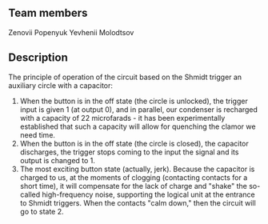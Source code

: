 ## Team members
Zenovii Popenyuk
Yevhenii Molodtsov

## Description
The principle of operation of the circuit based on the Shmidt trigger an auxiliary circle with a capacitor:
1. When the button is in the off state (the circle is unlocked), the trigger input is given 1 (at output 0), and in parallel, our condenser is recharged with a capacity of 22 microfarads - it has been experimentally established that such a capacity will allow for quenching the clamor we need time.
2. When the button is in the off state (the circle is closed), the capacitor discharges, the trigger stops coming to the input
the signal and its output is changed to 1.
3. The most exciting button state (actually, jerk). Because the capacitor is charged to us, at the moments of clogging (contacting contacts
for a short time), it will compensate for the lack of charge and "shake" the so-called high-frequency noise, supporting the logical unit at the entrance to Shmidt triggers. When the contacts "calm down," then the circuit will go to state 2.
